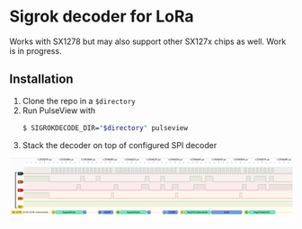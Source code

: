 # Sigrok decoder for LoRa

Works with SX1278 but may also support other SX127x chips as well. Work is in progress.

## Installation

1. Clone the repo in a `$directory`
2. Run PulseView with
   ```sh
   $ SIGROKDECODE_DIR="$directory" pulseview
   ```
3. Stack the decoder on top of configured SPI decoder

![Screenshot](./screenie.png)
